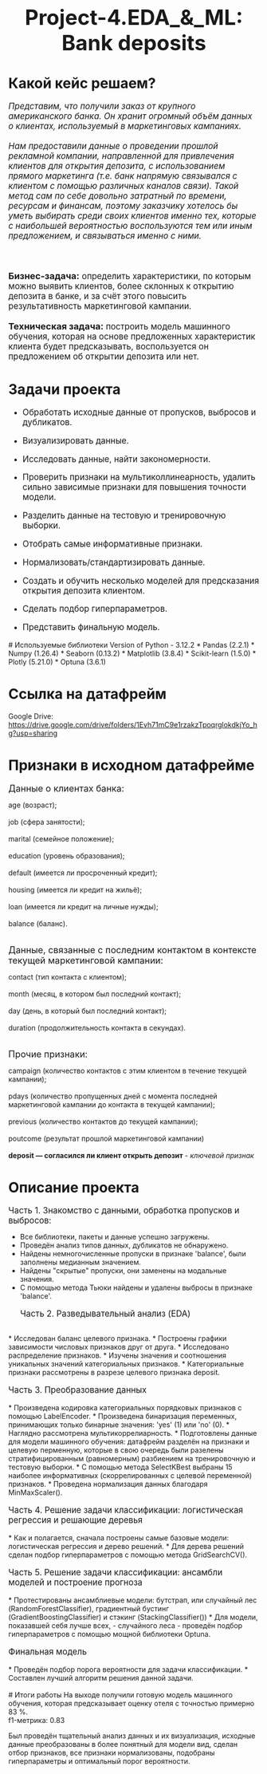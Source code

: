 # <center> <span style='font-size:1.5em;'>Project-4.EDA_&_ML: Bank deposits</span> <center>

# Какой кейс решаем?
<span style='font-size:1.2em;'>*Представим, что получили заказ от крупного американского банка. Он хранит огромный объём данных о клиентах, используемый в маркетинговых кампаниях. <br> <br>
Нам предоставили данные о проведении прошлой рекламной компании, направленной для привлечения клиентов для открытия депозита, с использованием прямого маркетинга (т.е. банк напрямую связывался с клиентом с помощью различных каналов связи). Такой метод сам по себе довольно затратный по времени, ресурсам и финансам, поэтому заказчику хотелось бы уметь выбирать среди своих клиентов именно тех, которые с наибольшей вероятностью воспользуются тем или иным предложением, и связываться именно с ними.* <br><br><br><br>
<span style='font-size:18px'>**Бизнес-задача:** </span>определить характеристики, по которым можно выявить клиентов, более склонных к открытию депозита в банке, и за счёт этого повысить результативность маркетинговой кампании.
<br><br>
<span style='font-size:18px'>**Техническая задача:**</span> построить модель машинного обучения, которая на основе предложенных характеристик клиента будет предсказывать, воспользуется он предложением об открытии депозита или нет.
</span>

# Задачи проекта
<span style='font-size:1.2em;'>

* Обработать исходные данные от пропусков, выбросов и дубликатов.

* Визуализировать данные.

* Исследовать данные, найти закономерности.

* Проверить признаки на мультиколлинеарность, удалить сильно зависимые признаки для повышения точности модели.

* Разделить данные на тестовую и тренировочную выборки.

* Отобрать самые информативные признаки.

* Нормализовать/стандартизировать данные.

* Создать и обучить несколько моделей для предсказания открытия депозита клиентом. 

* Сделать подбор гиперпараметров.

* Представить финальную модель.
</span>
# Используемые библиотеки
Version of Python - 3.12.2
* Pandas (2.2.1)
* Numpy (1.26.4)
* Seaborn (0.13.2)
* Matplotlib (3.8.4)
* Scikit-learn (1.5.0)
* Plotly (5.21.0)
* Optuna (3.6.1)

# Ссылка на датафрейм
Google Drive: https://drive.google.com/drive/folders/1Evh71mC9e1rzakzTpoqrglokdkjYo_hg?usp=sharing
# Признаки в исходном датафрейме
<span style='font-size:18px'>Данные о клиентах банка:</span>

age (возраст); <br><br>
job (сфера занятости); <br><br>
marital (семейное положение); <br><br>
education (уровень образования); <br><br>
default (имеется ли просроченный кредит); <br><br>
housing (имеется ли кредит на жильё); <br><br>
loan (имеется ли кредит на личные нужды); <br><br>
balance (баланс). <br><br><br>
<span style='font-size:18px'>Данные, связанные с последним контактом в контексте текущей маркетинговой кампании:</span>

contact (тип контакта с клиентом); <br><br>
month (месяц, в котором был последний контакт); <br><br>
day (день, в который был последний контакт); <br><br>
duration (продолжительность контакта в секундах). <br><br><br>
<span style='font-size:18px'>Прочие признаки:</span>

campaign (количество контактов с этим клиентом в течение текущей кампании); <br><br>
pdays (количество пропущенных дней с момента последней маркетинговой кампании до контакта в текущей кампании); <br><br>
previous (количество контактов до текущей кампании); <br><br>
poutcome (результат прошлой маркетинговой кампании) <br><br>
**deposit — согласился ли клиент открыть депозит** - *ключевой признак*
# Описание проекта
<span style='font-size:1.2em;'>Часть 1. Знакомство с данными, обработка пропусков и выбросов: </span>
<br>
* Все библиотеки, пакеты и данные успешно загружены.
* Проведён анализ типов данных, дубликатов не обнаружено.
* Найдены немногочисленные пропуски в признаке 'balance', были заполнены медианным значением.
* Найдены "скрытые" пропуски, они заменены на модальные значения.
* С помощью метода Тьюки найдены и удалены выбросы в признаке 'balance'.
<br><br>
<span style='font-size:1.2em;'>Часть 2. Разведывательный анализ (EDA)</span>
<br>
* Исследован баланс целевого признака.
* Построены графики зависимости числовых признаков друг от друга.
* Исследовано распределение признаков.
* Изучены значения и соотношения уникальных значений категориальных признаков.
* Категориальные признаки рассмотрены в разрезе целевого признака deposit.
<br><br>
<span style='font-size:1.2em;'>Часть 3. Преобразование данных</span>
<br><br>
* Произведена кодировка категориальных порядковых признаков с помощью LabelEncoder.
* Произведена бинаризация переменных, принимающих только бинарные значения: 'yes' (1) или 'no' (0).
* Наглядно рассмотрена мультикоррелиарность.
* Подготовлены данные для модели машинного обучения: датафрейм разделён на признаки и целевую перменную, которые в свою очередь были разелены стратифицированным (равномерным) разбиением на тренировочную и тестовую выборки.
* С помощью метода SelectKBest выбраны 15 наиболее информативных (скоррелированных с целевой переменной) признаков.
* Проведена нормализация данных благодаря MinMaxScaler().
<br><br>
<span style='font-size:1.2em;'>Часть 4. Решение задачи классификации: логистическая регрессия и решающие деревья</span>
<br><br>
* Как и полагается, сначала построены самые базовые модели: логистическая регрессия и дерево решений.
* Для дерева решений сделан подбор гиперпараметров с помощью метода GridSearchCV().
<br><br>
<span style='font-size:1.2em;'>Часть 5. Решение задачи классификации: ансамбли моделей и построение прогноза</span>
<br><br>
* Протестированы ансамблиевые модели: бутстрап, или случайный лес (RandomForestClassifier),
градиентный бустинг (GradientBoostingClassifier) и стэкинг (StackingClassifier())
* Для модели, показавшей себя лучше всех, - случайного леса - проведён подбор гиперпараметров с помощью мощной библиотеки Optuna.
<br><br>
<span style='font-size:1.2em;'>Финальная модель</span>
<br><br>
* Проведён подбор порога вероятности для задачи классификации.
* Составлен лучший алгоритм решения данной задачи.
<br><br>
# Итоги работы
На выходе получили готовую модель машинного обучения, которая предсказывает оценку отеля с точностью примерно 83 %. <br>
f1-метрика: 0.83

Был проведён тщательный анализ данных и их визуализация, исходные данные преобразованы в более понятный для модели вид, сделан отбор признаков, все признаки нормализованы, подобраны гиперпараметры и оптимальный порог вероятности.